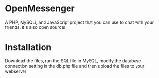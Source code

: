 # OpenMessenger
A PHP, MySQLi, and JavaScript project that you can use to chat with your friends. It`s also open source!


# Installation
Download the files, run the SQL file in MySQL, modify the database connection setting in the db.php file and then upload the files to your webserver
